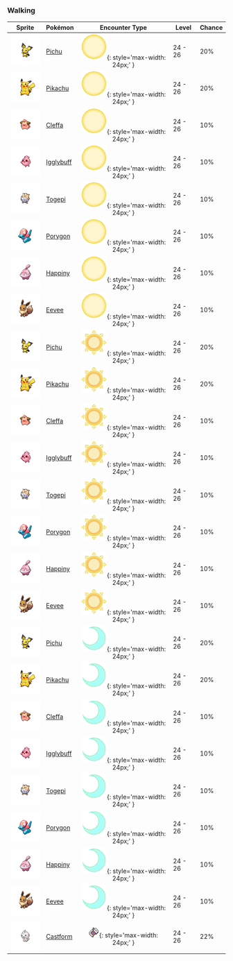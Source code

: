 ### Walking

| Sprite | Pokémon | Encounter Type | Level | Chance |
|:------:|---------|:--------------:|-------|--------|
| ![Pichu](../../assets/sprites/pichu/front.gif "Pichu") | [Pichu](../../pokemon/pichu.md/) | ![Morning](../../assets/encounter_types/morning.png "Morning"){: style='max-width: 24px;' } | 24 - 26 | 20% |
| ![Pikachu](../../assets/sprites/pikachu/front.gif "Pikachu") | [Pikachu](../../pokemon/pikachu.md/) | ![Morning](../../assets/encounter_types/morning.png "Morning"){: style='max-width: 24px;' } | 24 - 26 | 20% |
| ![Cleffa](../../assets/sprites/cleffa/front.gif "Cleffa") | [Cleffa](../../pokemon/cleffa.md/) | ![Morning](../../assets/encounter_types/morning.png "Morning"){: style='max-width: 24px;' } | 24 - 26 | 10% |
| ![Igglybuff](../../assets/sprites/igglybuff/front.gif "Igglybuff") | [Igglybuff](../../pokemon/igglybuff.md/) | ![Morning](../../assets/encounter_types/morning.png "Morning"){: style='max-width: 24px;' } | 24 - 26 | 10% |
| ![Togepi](../../assets/sprites/togepi/front.gif "Togepi") | [Togepi](../../pokemon/togepi.md/) | ![Morning](../../assets/encounter_types/morning.png "Morning"){: style='max-width: 24px;' } | 24 - 26 | 10% |
| ![Porygon](../../assets/sprites/porygon/front.gif "Porygon") | [Porygon](../../pokemon/porygon.md/) | ![Morning](../../assets/encounter_types/morning.png "Morning"){: style='max-width: 24px;' } | 24 - 26 | 10% |
| ![Happiny](../../assets/sprites/happiny/front.gif "Happiny") | [Happiny](../../pokemon/happiny.md/) | ![Morning](../../assets/encounter_types/morning.png "Morning"){: style='max-width: 24px;' } | 24 - 26 | 10% |
| ![Eevee](../../assets/sprites/eevee/front.gif "Eevee") | [Eevee](../../pokemon/eevee.md/) | ![Morning](../../assets/encounter_types/morning.png "Morning"){: style='max-width: 24px;' } | 24 - 26 | 10% |
| ![Pichu](../../assets/sprites/pichu/front.gif "Pichu") | [Pichu](../../pokemon/pichu.md/) | ![Day](../../assets/encounter_types/day.png "Day"){: style='max-width: 24px;' } | 24 - 26 | 20% |
| ![Pikachu](../../assets/sprites/pikachu/front.gif "Pikachu") | [Pikachu](../../pokemon/pikachu.md/) | ![Day](../../assets/encounter_types/day.png "Day"){: style='max-width: 24px;' } | 24 - 26 | 20% |
| ![Cleffa](../../assets/sprites/cleffa/front.gif "Cleffa") | [Cleffa](../../pokemon/cleffa.md/) | ![Day](../../assets/encounter_types/day.png "Day"){: style='max-width: 24px;' } | 24 - 26 | 10% |
| ![Igglybuff](../../assets/sprites/igglybuff/front.gif "Igglybuff") | [Igglybuff](../../pokemon/igglybuff.md/) | ![Day](../../assets/encounter_types/day.png "Day"){: style='max-width: 24px;' } | 24 - 26 | 10% |
| ![Togepi](../../assets/sprites/togepi/front.gif "Togepi") | [Togepi](../../pokemon/togepi.md/) | ![Day](../../assets/encounter_types/day.png "Day"){: style='max-width: 24px;' } | 24 - 26 | 10% |
| ![Porygon](../../assets/sprites/porygon/front.gif "Porygon") | [Porygon](../../pokemon/porygon.md/) | ![Day](../../assets/encounter_types/day.png "Day"){: style='max-width: 24px;' } | 24 - 26 | 10% |
| ![Happiny](../../assets/sprites/happiny/front.gif "Happiny") | [Happiny](../../pokemon/happiny.md/) | ![Day](../../assets/encounter_types/day.png "Day"){: style='max-width: 24px;' } | 24 - 26 | 10% |
| ![Eevee](../../assets/sprites/eevee/front.gif "Eevee") | [Eevee](../../pokemon/eevee.md/) | ![Day](../../assets/encounter_types/day.png "Day"){: style='max-width: 24px;' } | 24 - 26 | 10% |
| ![Pichu](../../assets/sprites/pichu/front.gif "Pichu") | [Pichu](../../pokemon/pichu.md/) | ![Night](../../assets/encounter_types/night.png "Night"){: style='max-width: 24px;' } | 24 - 26 | 20% |
| ![Pikachu](../../assets/sprites/pikachu/front.gif "Pikachu") | [Pikachu](../../pokemon/pikachu.md/) | ![Night](../../assets/encounter_types/night.png "Night"){: style='max-width: 24px;' } | 24 - 26 | 20% |
| ![Cleffa](../../assets/sprites/cleffa/front.gif "Cleffa") | [Cleffa](../../pokemon/cleffa.md/) | ![Night](../../assets/encounter_types/night.png "Night"){: style='max-width: 24px;' } | 24 - 26 | 10% |
| ![Igglybuff](../../assets/sprites/igglybuff/front.gif "Igglybuff") | [Igglybuff](../../pokemon/igglybuff.md/) | ![Night](../../assets/encounter_types/night.png "Night"){: style='max-width: 24px;' } | 24 - 26 | 10% |
| ![Togepi](../../assets/sprites/togepi/front.gif "Togepi") | [Togepi](../../pokemon/togepi.md/) | ![Night](../../assets/encounter_types/night.png "Night"){: style='max-width: 24px;' } | 24 - 26 | 10% |
| ![Porygon](../../assets/sprites/porygon/front.gif "Porygon") | [Porygon](../../pokemon/porygon.md/) | ![Night](../../assets/encounter_types/night.png "Night"){: style='max-width: 24px;' } | 24 - 26 | 10% |
| ![Happiny](../../assets/sprites/happiny/front.gif "Happiny") | [Happiny](../../pokemon/happiny.md/) | ![Night](../../assets/encounter_types/night.png "Night"){: style='max-width: 24px;' } | 24 - 26 | 10% |
| ![Eevee](../../assets/sprites/eevee/front.gif "Eevee") | [Eevee](../../pokemon/eevee.md/) | ![Night](../../assets/encounter_types/night.png "Night"){: style='max-width: 24px;' } | 24 - 26 | 10% |
| ![Castform](../../assets/sprites/castform/front.gif "Castform") | [Castform](../../pokemon/castform.md/) | ![Poké Radar](../../assets/encounter_types/poke_radar.png "Poké Radar"){: style='max-width: 24px;' } | 24 - 26 | 22% |

